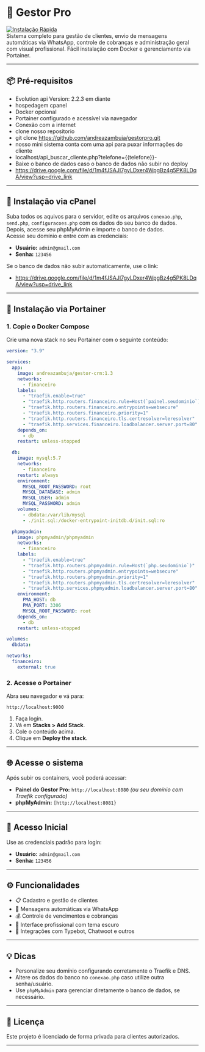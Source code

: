 # 🚀 Gestor Pro

[![Instalação Rápida](https://img.shields.io/badge/Instala%C3%A7%C3%A3o-R%C3%A1pida-green)](https://github.com/)  
Sistema completo para gestão de clientes, envio de mensagens automáticas via WhatsApp, controle de cobranças e administração geral com visual profissional. Fácil instalação com Docker e gerenciamento via Portainer.

---

## 📦 Pré-requisitos
- Evolution api Version: 2.2.3 em diante
- hospedagem cpanel
- Docker opcional
- Portainer configurado e acessível via navegador
- Conexão com a internet
- clone nosso repositorio
- git clone https://github.com/andreazambuja/gestorpro.git
- nosso mini sistema conta com uma api para puxar informações do cliente
- localhost/api_buscar_cliente.php?telefone={{telefone}}- 
- Baixe o banco de dados caso o banco de dados não subir no deploy
- https://drive.google.com/file/d/1m4fJSAJI7gyLDxer4WpgBz4g5PK8LDqA/view?usp=drive_link

---
## 📂 Instalação via cPanel

Suba todos os aquivos para o servidor, edite os arquivos `conexao.php`, `send.php`, `configuracoes.php` com os dados do seu banco de dados.  
Depois, acesse seu phpMyAdmin e importe o banco de dados.  
Acesse seu domínio e entre com as credenciais:

- **Usuário:** `admin@gmail.com`
- **Senha:** `123456`

Se o banco de dados não subir automaticamente, use o link:
- https://drive.google.com/file/d/1m4fJSAJI7gyLDxer4WpgBz4g5PK8LDqA/view?usp=drive_link

---

## 🧱 Instalação via Portainer

### 1. Copie o Docker Compose

Crie uma nova stack no seu Portainer com o seguinte conteúdo:

```yaml
version: "3.9"

services:
  app:
    image: andreazambuja/gestor-crm:1.3
    networks:
      - financeiro
    labels:
      - "traefik.enable=true"
      - "traefik.http.routers.financeiro.rule=Host(`painel.seudominio`)"
      - "traefik.http.routers.financeiro.entrypoints=websecure"
      - "traefik.http.routers.financeiro.priority=1"
      - "traefik.http.routers.financeiro.tls.certresolver=leresolver"
      - "traefik.http.services.financeiro.loadbalancer.server.port=80"
    depends_on:
      - db
    restart: unless-stopped

  db:
    image: mysql:5.7
    networks:
      - financeiro
    restart: always
    environment:
      MYSQL_ROOT_PASSWORD: root
      MYSQL_DATABASE: admin
      MYSQL_USER: admin
      MYSQL_PASSWORD: admin
    volumes:
      - dbdata:/var/lib/mysql
      - ./init.sql:/docker-entrypoint-initdb.d/init.sql:ro

  phpmyadmin:
    image: phpmyadmin/phpmyadmin
    networks:
      - financeiro
    labels:
      - "traefik.enable=true"
      - "traefik.http.routers.phpmyadmin.rule=Host(`php.seudominio`)"
      - "traefik.http.routers.phpmyadmin.entrypoints=websecure"
      - "traefik.http.routers.phpmyadmin.priority=1"
      - "traefik.http.routers.phpmyadmin.tls.certresolver=leresolver"
      - "traefik.http.services.phpmyadmin.loadbalancer.server.port=80"
    environment:
      PMA_HOST: db
      PMA_PORT: 3306
      MYSQL_ROOT_PASSWORD: root
    depends_on:
      - db
    restart: unless-stopped

volumes:
  dbdata:

networks:
  financeiro:
    external: true
```

### 2. Acesse o Portainer

Abra seu navegador e vá para:

```
http://localhost:9000
```

1. Faça login.
2. Vá em **Stacks > Add Stack**.
3. Cole o conteúdo acima.
4. Clique em **Deploy the stack**.

---

## 🌐 Acesse o sistema

Após subir os containers, você poderá acessar:

- **Painel do Gestor Pro:** `http://localhost:8080` *(ou seu domínio com Traefik configurado)*
- **phpMyAdmin:** `[http://localhost:8081}`

---

## 🔑 Acesso Inicial

Use as credenciais padrão para login:

- **Usuário:** `admin@gmail.com`  
- **Senha:** `123456`

---

## ⚙️ Funcionalidades

- 📋 Cadastro e gestão de clientes
- 🔔 Mensagens automáticas via WhatsApp
- 💰 Controle de vencimentos e cobranças
- 🌙 Interface profissional com tema escuro
- 🔌 Integrações com Typebot, Chatwoot e outros

---

## 💡 Dicas

- Personalize seu domínio configurando corretamente o Traefik e DNS.
- Altere os dados do banco no `conexao.php` caso utilize outra senha/usuário.
- Use `phpMyAdmin` para gerenciar diretamente o banco de dados, se necessário.

---

## 📄 Licença

Este projeto é licenciado de forma privada para clientes autorizados.

---
